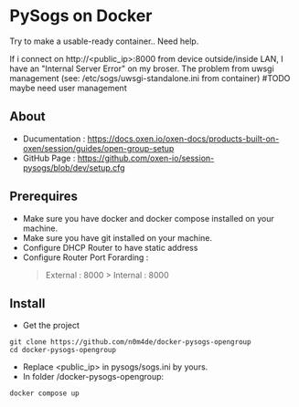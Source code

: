 # PySogs on Docker
Try to make a usable-ready container.. Need help.

If i connect on http://<public_ip>:8000 from device outside/inside LAN, I have an "Internal Server Error" on my broser.
The problem from uwsgi management (see: /etc/sogs/uwsgi-standalone.ini from container) #TODO maybe need user management

## About 

- Ducumentation : https://docs.oxen.io/oxen-docs/products-built-on-oxen/session/guides/open-group-setup
- GitHub Page : https://github.com/oxen-io/session-pysogs/blob/dev/setup.cfg

## Prerequires
- Make sure you have docker and docker compose installed on your machine.
- Make sure you have git installed on your machine.
- Configure DHCP Router to have static address
- Configure Router Port Forarding :
  > External : 8000 > Internal : 8000

## Install

- Get the project
```
git clone https://github.com/n0m4de/docker-pysogs-opengroup
cd docker-pysogs-opengroup
```

- Replace <public_ip> in pysogs/sogs.ini by yours.
- In folder /docker-pysogs-opengroup:


```
docker compose up
```


